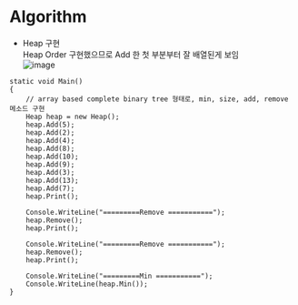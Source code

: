 # Algorithm
- Heap 구현<br>
Heap Order 구현했으므로 Add 한 첫 부분부터 잘 배열된게 보임<br>
![image](https://user-images.githubusercontent.com/27558778/198823806-d24565e8-42f0-4cb3-9d76-a6c48afb1a6d.png)
```
static void Main()
{
    // array based complete binary tree 형태로, min, size, add, remove 메소드 구현
    Heap heap = new Heap();
    heap.Add(5);
    heap.Add(2);
    heap.Add(4);
    heap.Add(8);
    heap.Add(10);
    heap.Add(9);
    heap.Add(3);
    heap.Add(13);
    heap.Add(7);
    heap.Print();

    Console.WriteLine("=========Remove ===========");
    heap.Remove();
    heap.Print();

    Console.WriteLine("=========Remove ===========");
    heap.Remove();
    heap.Print();

    Console.WriteLine("=========Min ===========");
    Console.WriteLine(heap.Min());
}
```